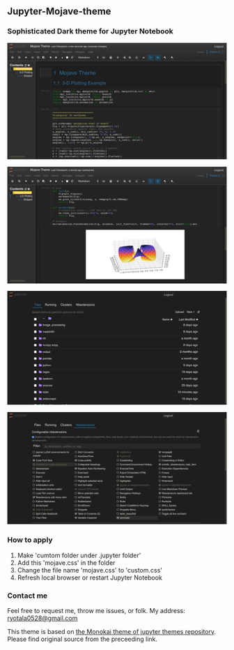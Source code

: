 ## Jupyter-Mojave-theme

### Sophisticated Dark theme for Jupyter Notebook


![editor screen shot 1](img/editor1.png) <br />

![editor screen shot 2](img/editor2.png) <br />

![editor screen shot 3](img/tree.png) <br />

![editor screen shot 4](img/ext.png) <br />

### How to apply

1. Make 'cumtom folder under .jupyter folder'
2. Add this 'mojave.css' in the folder
3. Change the file name 'mojave.css' to 'custom.css'
4. Refresh local browser or restart Jupyter Notebook

### Contact me

Feel free to request me, throw me issues, or folk.
My address: ryotala0528@gmail.com

This theme is based on [the Monokai theme of jupyter themes repository](https://github.com/dunovank/jupyter-themes/tree/master/jupyterthemes/styles/compiled). Please find original source from the preceeding link.

